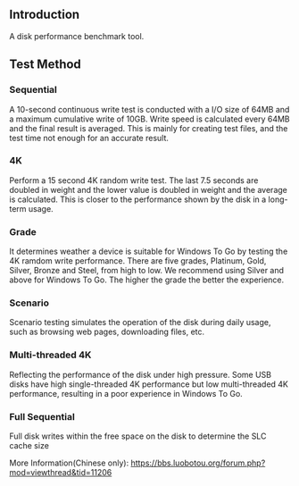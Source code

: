 ## Introduction
A disk performance benchmark tool. 

## Test Method
### Sequential 
A 10-second continuous write test is conducted with a I/O size of 64MB and a maximum cumulative write of 10GB.
Write speed is calculated every 64MB and the final result is averaged. This is mainly for creating test files, and the test time not enough for an accurate result.

### 4K 
Perform a 15 second 4K random write test. The last 7.5 seconds are doubled in weight and the lower value is doubled in weight and the average is calculated. This is closer to the performance shown by the disk in a long-term usage.

### Grade
It determines weather a device is suitable for Windows To Go by testing the 4K ramdom write performance.
There are five grades, Platinum, Gold, Silver, Bronze and Steel, from high to low.
We recommend using Silver and above for Windows To Go. The higher the grade the better the experience.

### Scenario
Scenario testing simulates the operation of the disk during daily usage, such as browsing web pages, downloading files, etc. 

### Multi-threaded 4K
Reflecting the performance of the disk under high pressure. Some USB disks have high single-threaded 4K performance but low multi-threaded 4K performance, resulting in a poor experience in Windows To Go.

### Full Sequential
Full disk writes within the free space on the disk to determine the SLC cache size

More Information(Chinese only): https://bbs.luobotou.org/forum.php?mod=viewthread&tid=11206